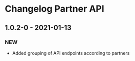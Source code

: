 # Changelog Partner API

## 1.0.2-0 - 2021-01-13
### NEW
* Added grouping of API endpoints according to partners
